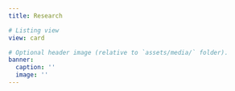 ```yaml
---
title: Research

# Listing view
view: card

# Optional header image (relative to `assets/media/` folder).
banner:
  caption: ''
  image: ''
---
```

